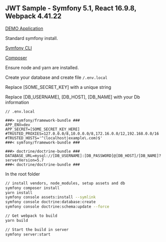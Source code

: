 ## JWT Sample - Symfony 5.1, React 16.9.8, Webpack 4.41.22

[DEMO Application](https://authsample.joshmccreight.com)

Standard symfony install.

[Symfony CLI](https://symfony.com/download)

[Composer](https://getcomposer.org/download/)

Ensure node and yarn are installed.

Create your database and create file ``/.env.local``

Replace \[SOME_SECRET_KEY\] with a unique string

Replace \[DB_USERNAME\], \[DB_HOST\], \[DB_NAME\] with your Db information

```
// .env.local

###> symfony/framework-bundle ###
APP_ENV=dev
APP_SECRET=[SOME_SECRET_KEY_HERE]
#TRUSTED_PROXIES=127.0.0.0/8,10.0.0.0/8,172.16.0.0/12,192.168.0.0/16
#TRUSTED_HOSTS='^(localhost|example\.com)$'
###< symfony/framework-bundle ###

###> doctrine/doctrine-bundle ###
DATABASE_URL=mysql://[DB_USERNAME]:[DB_PASSWORD]@[DB_HOST]/[DB_NAME]?serverVersion=5.7
###< doctrine/doctrine-bundle ###

```

In the root folder

```bash
// install vendors, node_modules, setup assets and db
symfony composer install
yarn install
symfony console assets:install --symlink
symfony console doctrine:database:create
symfony console doctrine:schema:update --force

// Get webpack to build
yarn build

// Start the build in server
symfony server:start
```